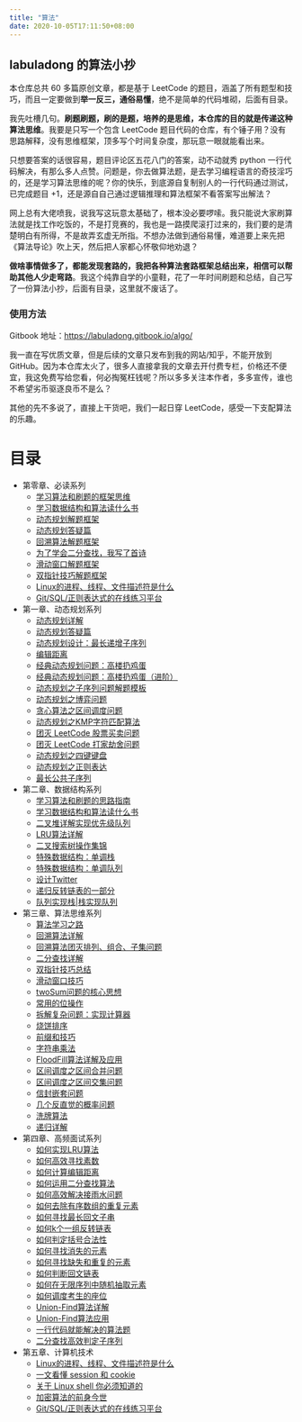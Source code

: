 ```yaml
---
title: "算法"
date: 2020-10-05T17:11:50+08:00
---
```


## labuladong 的算法小抄

本仓库总共 60 多篇原创文章，都是基于 LeetCode 的题目，涵盖了所有题型和技巧，而且一定要做到**举一反三，通俗易懂**，绝不是简单的代码堆砌，后面有目录。

我先吐槽几句。**刷题刷题，刷的是题，培养的是思维，本仓库的目的就是传递这种算法思维**。我要是只写一个包含 LeetCode 题目代码的仓库，有个锤子用？没有思路解释，没有思维框架，顶多写个时间复杂度，那玩意一眼就能看出来。

只想要答案的话很容易，题目评论区五花八门的答案，动不动就秀 python 一行代码解决，有那么多人点赞。问题是，你去做算法题，是去学习编程语言的奇技淫巧的，还是学习算法思维的呢？你的快乐，到底源自复制别人的一行代码通过测试，已完成题目 +1，还是源自自己通过逻辑推理和算法框架不看答案写出解法？

网上总有大佬喷我，说我写这玩意太基础了，根本没必要啰嗦。我只能说大家刷算法就是找工作吃饭的，不是打竞赛的，我也是一路摸爬滚打过来的，我们要的是清楚明白有所得，不是故弄玄虚无所指。不想办法做到通俗易懂，难道要上来先把《算法导论》吹上天，然后把人家都心怀敬仰地劝退？

**做啥事情做多了，都能发现套路的，我把各种算法套路框架总结出来，相信可以帮助其他人少走弯路**。我这个纯靠自学的小童鞋，花了一年时间刷题和总结，自己写了一份算法小抄，后面有目录，这里就不废话了。

### 使用方法
Gitbook 地址：https://labuladong.gitbook.io/algo/

我一直在写优质文章，但是后续的文章只发布到我的网站/知乎，不能开放到 GitHub。因为本仓库太火了，很多人直接拿我的文章去开付费专栏，价格还不便宜，我这免费写给您看，何必掏冤枉钱呢？所以多多关注本作者，多多宣传，谁也不希望劣币驱逐良币不是么？

其他的先不多说了，直接上干货吧，我们一起日穿 LeetCode，感受一下支配算法的乐趣。

# 目录

* 第零章、必读系列
  * [学习算法和刷题的框架思维](https://gitee.com/wuhaohao1234/wuhaohao1234/tree/master/content/post/%E7%AE%97%E6%B3%95/算法思维系列/学习数据结构和算法的高效方法.md)
  * [学习数据结构和算法读什么书](https://gitee.com/wuhaohao1234/wuhaohao1234/tree/master/content/post/%E7%AE%97%E6%B3%95/算法思维系列/为什么推荐算法4.md)
  * [动态规划解题框架](https://gitee.com/wuhaohao1234/wuhaohao1234/tree/master/content/post/%E7%AE%97%E6%B3%95/动态规划系列/动态规划详解进阶.md)
  * [动态规划答疑篇](https://gitee.com/wuhaohao1234/wuhaohao1234/tree/master/content/post/%E7%AE%97%E6%B3%95/动态规划系列/最优子结构.md)
  * [回溯算法解题框架](https://gitee.com/wuhaohao1234/wuhaohao1234/tree/master/content/post/%E7%AE%97%E6%B3%95/算法思维系列/回溯算法详解修订版.md)
  * [为了学会二分查找，我写了首诗](https://gitee.com/wuhaohao1234/wuhaohao1234/tree/master/content/post/%E7%AE%97%E6%B3%95/算法思维系列/二分查找详解.md)
  * [滑动窗口解题框架](https://gitee.com/wuhaohao1234/wuhaohao1234/tree/master/content/post/%E7%AE%97%E6%B3%95/算法思维系列/滑动窗口技巧.md)
  * [双指针技巧解题框架](https://gitee.com/wuhaohao1234/wuhaohao1234/tree/master/content/post/%E7%AE%97%E6%B3%95/算法思维系列/双指针技巧.md)
  * [Linux的进程、线程、文件描述符是什么](https://gitee.com/wuhaohao1234/wuhaohao1234/tree/master/content/post/%E7%AE%97%E6%B3%95/技术/linux进程.md)
  * [Git/SQL/正则表达式的在线练习平台](https://gitee.com/wuhaohao1234/wuhaohao1234/tree/master/content/post/%E7%AE%97%E6%B3%95/技术/在线练习平台.md)
* 第一章、动态规划系列
  * [动态规划详解](https://gitee.com/wuhaohao1234/wuhaohao1234/tree/master/content/post/%E7%AE%97%E6%B3%95/动态规划系列/动态规划详解进阶.md)
  * [动态规划答疑篇](https://gitee.com/wuhaohao1234/wuhaohao1234/tree/master/content/post/%E7%AE%97%E6%B3%95/动态规划系列/最优子结构.md)
  * [动态规划设计：最长递增子序列](https://gitee.com/wuhaohao1234/wuhaohao1234/tree/master/content/post/%E7%AE%97%E6%B3%95/动态规划系列/动态规划设计：最长递增子序列.md)
  * [编辑距离](https://gitee.com/wuhaohao1234/wuhaohao1234/tree/master/content/post/%E7%AE%97%E6%B3%95/动态规划系列/编辑距离.md)
  * [经典动态规划问题：高楼扔鸡蛋](https://gitee.com/wuhaohao1234/wuhaohao1234/tree/master/content/post/%E7%AE%97%E6%B3%95/动态规划系列/高楼扔鸡蛋问题.md)
  * [经典动态规划问题：高楼扔鸡蛋（进阶）](https://gitee.com/wuhaohao1234/wuhaohao1234/tree/master/content/post/%E7%AE%97%E6%B3%95/动态规划系列/高楼扔鸡蛋进阶.md)
  * [动态规划之子序列问题解题模板](https://gitee.com/wuhaohao1234/wuhaohao1234/tree/master/content/post/%E7%AE%97%E6%B3%95/动态规划系列/子序列问题模板.md)
  * [动态规划之博弈问题](https://gitee.com/wuhaohao1234/wuhaohao1234/tree/master/content/post/%E7%AE%97%E6%B3%95/动态规划系列/动态规划之博弈问题.md)
  * [贪心算法之区间调度问题](https://gitee.com/wuhaohao1234/wuhaohao1234/tree/master/content/post/%E7%AE%97%E6%B3%95/动态规划系列/贪心算法之区间调度问题.md)
  * [动态规划之KMP字符匹配算法](https://gitee.com/wuhaohao1234/wuhaohao1234/tree/master/content/post/%E7%AE%97%E6%B3%95/动态规划系列/动态规划之KMP字符匹配算法.md)
  * [团灭 LeetCode 股票买卖问题](https://gitee.com/wuhaohao1234/wuhaohao1234/tree/master/content/post/%E7%AE%97%E6%B3%95/动态规划系列/团灭股票问题.md)
  * [团灭 LeetCode 打家劫舍问题](https://gitee.com/wuhaohao1234/wuhaohao1234/tree/master/content/post/%E7%AE%97%E6%B3%95/动态规划系列/抢房子.md)
  * [动态规划之四键键盘](https://gitee.com/wuhaohao1234/wuhaohao1234/tree/master/content/post/%E7%AE%97%E6%B3%95/动态规划系列/动态规划之四键键盘.md)
  * [动态规划之正则表达](https://gitee.com/wuhaohao1234/wuhaohao1234/tree/master/content/post/%E7%AE%97%E6%B3%95/动态规划系列/动态规划之正则表达.md)
  * [最长公共子序列](https://gitee.com/wuhaohao1234/wuhaohao1234/tree/master/content/post/%E7%AE%97%E6%B3%95/动态规划系列/最长公共子序列.md)
* 第二章、数据结构系列
  * [学习算法和刷题的思路指南](https://gitee.com/wuhaohao1234/wuhaohao1234/tree/master/content/post/%E7%AE%97%E6%B3%95/算法思维系列/学习数据结构和算法的高效方法.md)
  * [学习数据结构和算法读什么书](https://gitee.com/wuhaohao1234/wuhaohao1234/tree/master/content/post/%E7%AE%97%E6%B3%95/算法思维系列/为什么推荐算法4.md)
  * [二叉堆详解实现优先级队列](https://gitee.com/wuhaohao1234/wuhaohao1234/tree/master/content/post/%E7%AE%97%E6%B3%95/数据结构系列/二叉堆详解实现优先级队列.md)
  * [LRU算法详解](https://gitee.com/wuhaohao1234/wuhaohao1234/tree/master/content/post/%E7%AE%97%E6%B3%95/高频面试系列/LRU算法.md)
  * [二叉搜索树操作集锦](https://gitee.com/wuhaohao1234/wuhaohao1234/tree/master/content/post/%E7%AE%97%E6%B3%95/数据结构系列/二叉搜索树操作集锦.md)
  * [特殊数据结构：单调栈](https://gitee.com/wuhaohao1234/wuhaohao1234/tree/master/content/post/%E7%AE%97%E6%B3%95/数据结构系列/单调栈.md)
  * [特殊数据结构：单调队列](https://gitee.com/wuhaohao1234/wuhaohao1234/tree/master/content/post/%E7%AE%97%E6%B3%95/数据结构系列/单调队列.md)
  * [设计Twitter](https://gitee.com/wuhaohao1234/wuhaohao1234/tree/master/content/post/%E7%AE%97%E6%B3%95/数据结构系列/设计Twitter.md)
  * [递归反转链表的一部分](https://gitee.com/wuhaohao1234/wuhaohao1234/tree/master/content/post/%E7%AE%97%E6%B3%95/数据结构系列/递归反转链表的一部分.md)
  * [队列实现栈\|栈实现队列](https://gitee.com/wuhaohao1234/wuhaohao1234/tree/master/content/post/%E7%AE%97%E6%B3%95/数据结构系列/队列实现栈栈实现队列.md)
* 第三章、算法思维系列
  * [算法学习之路](https://gitee.com/wuhaohao1234/wuhaohao1234/tree/master/content/post/%E7%AE%97%E6%B3%95/算法思维系列/算法学习之路.md)
  * [回溯算法详解](https://gitee.com/wuhaohao1234/wuhaohao1234/tree/master/content/post/%E7%AE%97%E6%B3%95/算法思维系列/回溯算法详解修订版.md)
  * [回溯算法团灭排列、组合、子集问题](https://gitee.com/wuhaohao1234/wuhaohao1234/tree/master/content/post/%E7%AE%97%E6%B3%95/高频面试系列/子集排列组合.md)
  * [二分查找详解](https://gitee.com/wuhaohao1234/wuhaohao1234/tree/master/content/post/%E7%AE%97%E6%B3%95/算法思维系列/二分查找详解.md)
  * [双指针技巧总结](https://gitee.com/wuhaohao1234/wuhaohao1234/tree/master/content/post/%E7%AE%97%E6%B3%95/算法思维系列/双指针技巧.md)
  * [滑动窗口技巧](https://gitee.com/wuhaohao1234/wuhaohao1234/tree/master/content/post/%E7%AE%97%E6%B3%95/算法思维系列/滑动窗口技巧.md)
  * [twoSum问题的核心思想](https://gitee.com/wuhaohao1234/wuhaohao1234/tree/master/content/post/%E7%AE%97%E6%B3%95/算法思维系列/twoSum问题的核心思想.md)
  * [常用的位操作](https://gitee.com/wuhaohao1234/wuhaohao1234/tree/master/content/post/%E7%AE%97%E6%B3%95/算法思维系列/常用的位操作.md)
  * [拆解复杂问题：实现计算器](https://gitee.com/wuhaohao1234/wuhaohao1234/tree/master/content/post/%E7%AE%97%E6%B3%95/数据结构系列/实现计算器.md)
  * [烧饼排序](https://gitee.com/wuhaohao1234/wuhaohao1234/tree/master/content/post/%E7%AE%97%E6%B3%95/算法思维系列/烧饼排序.md)
  * [前缀和技巧](https://gitee.com/wuhaohao1234/wuhaohao1234/tree/master/content/post/%E7%AE%97%E6%B3%95/算法思维系列/前缀和技巧.md)
  * [字符串乘法](https://gitee.com/wuhaohao1234/wuhaohao1234/tree/master/content/post/%E7%AE%97%E6%B3%95/算法思维系列/字符串乘法.md)
  * [FloodFill算法详解及应用](https://gitee.com/wuhaohao1234/wuhaohao1234/tree/master/content/post/%E7%AE%97%E6%B3%95/算法思维系列/FloodFill算法详解及应用.md)
  * [区间调度之区间合并问题](https://gitee.com/wuhaohao1234/wuhaohao1234/tree/master/content/post/%E7%AE%97%E6%B3%95/算法思维系列/区间调度问题之区间合并.md)
  * [区间调度之区间交集问题](https://gitee.com/wuhaohao1234/wuhaohao1234/tree/master/content/post/%E7%AE%97%E6%B3%95/算法思维系列/区间交集问题.md)
  * [信封嵌套问题](https://gitee.com/wuhaohao1234/wuhaohao1234/tree/master/content/post/%E7%AE%97%E6%B3%95/算法思维系列/信封嵌套问题.md)
  * [几个反直觉的概率问题](https://gitee.com/wuhaohao1234/wuhaohao1234/tree/master/content/post/%E7%AE%97%E6%B3%95/算法思维系列/几个反直觉的概率问题.md)
  * [洗牌算法](https://gitee.com/wuhaohao1234/wuhaohao1234/tree/master/content/post/%E7%AE%97%E6%B3%95/算法思维系列/洗牌算法.md)
  * [递归详解](https://gitee.com/wuhaohao1234/wuhaohao1234/tree/master/content/post/%E7%AE%97%E6%B3%95/算法思维系列/递归详解.md)
* 第四章、高频面试系列
  * [如何实现LRU算法](https://gitee.com/wuhaohao1234/wuhaohao1234/tree/master/content/post/%E7%AE%97%E6%B3%95/高频面试系列/LRU算法.md)
  * [如何高效寻找素数](https://gitee.com/wuhaohao1234/wuhaohao1234/tree/master/content/post/%E7%AE%97%E6%B3%95/高频面试系列/打印素数.md)
  * [如何计算编辑距离](https://gitee.com/wuhaohao1234/wuhaohao1234/tree/master/content/post/%E7%AE%97%E6%B3%95/动态规划系列/编辑距离.md)
  * [如何运用二分查找算法](https://gitee.com/wuhaohao1234/wuhaohao1234/tree/master/content/post/%E7%AE%97%E6%B3%95/高频面试系列/koko偷香蕉.md)
  * [如何高效解决接雨水问题](https://gitee.com/wuhaohao1234/wuhaohao1234/tree/master/content/post/%E7%AE%97%E6%B3%95/高频面试系列/接雨水.md)
  * [如何去除有序数组的重复元素](https://gitee.com/wuhaohao1234/wuhaohao1234/tree/master/content/post/%E7%AE%97%E6%B3%95/高频面试系列/如何去除有序数组的重复元素.md)
  * [如何寻找最长回文子串](https://gitee.com/wuhaohao1234/wuhaohao1234/tree/master/content/post/%E7%AE%97%E6%B3%95/高频面试系列/最长回文子串.md)
  * [如何k个一组反转链表](https://gitee.com/wuhaohao1234/wuhaohao1234/tree/master/content/post/%E7%AE%97%E6%B3%95/高频面试系列/k个一组反转链表.md)
  * [如何判定括号合法性](https://gitee.com/wuhaohao1234/wuhaohao1234/tree/master/content/post/%E7%AE%97%E6%B3%95/高频面试系列/合法括号判定.md)
  * [如何寻找消失的元素](https://gitee.com/wuhaohao1234/wuhaohao1234/tree/master/content/post/%E7%AE%97%E6%B3%95/高频面试系列/消失的元素.md)
  * [如何寻找缺失和重复的元素](https://gitee.com/wuhaohao1234/wuhaohao1234/tree/master/content/post/%E7%AE%97%E6%B3%95/高频面试系列/缺失和重复的元素.md)
  * [如何判断回文链表](https://gitee.com/wuhaohao1234/wuhaohao1234/tree/master/content/post/%E7%AE%97%E6%B3%95/高频面试系列/判断回文链表.md)
  * [如何在无限序列中随机抽取元素](https://gitee.com/wuhaohao1234/wuhaohao1234/tree/master/content/post/%E7%AE%97%E6%B3%95/高频面试系列/水塘抽样.md)
  * [如何调度考生的座位](https://gitee.com/wuhaohao1234/wuhaohao1234/tree/master/content/post/%E7%AE%97%E6%B3%95/高频面试系列/座位调度.md)
  * [Union-Find算法详解](https://gitee.com/wuhaohao1234/wuhaohao1234/tree/master/content/post/%E7%AE%97%E6%B3%95/算法思维系列/UnionFind算法详解.md)
  * [Union-Find算法应用](https://gitee.com/wuhaohao1234/wuhaohao1234/tree/master/content/post/%E7%AE%97%E6%B3%95/算法思维系列/UnionFind算法应用.md)
  * [一行代码就能解决的算法题](https://gitee.com/wuhaohao1234/wuhaohao1234/tree/master/content/post/%E7%AE%97%E6%B3%95/高频面试系列/一行代码解决的智力题.md)
  * [二分查找高效判定子序列](https://gitee.com/wuhaohao1234/wuhaohao1234/tree/master/content/post/%E7%AE%97%E6%B3%95/高频面试系列/二分查找判定子序列.md)
* 第五章、计算机技术
  * [Linux的进程、线程、文件描述符是什么](https://gitee.com/wuhaohao1234/wuhaohao1234/tree/master/content/post/%E7%AE%97%E6%B3%95/技术/linux进程.md)
  * [一文看懂 session 和 cookie](https://gitee.com/wuhaohao1234/wuhaohao1234/tree/master/content/post/%E7%AE%97%E6%B3%95/技术/session和cookie.md)
  * [关于 Linux shell 你必须知道的](https://gitee.com/wuhaohao1234/wuhaohao1234/tree/master/content/post/%E7%AE%97%E6%B3%95/技术/linuxshell.md)
  * [加密算法的前身今世](https://gitee.com/wuhaohao1234/wuhaohao1234/tree/master/content/post/%E7%AE%97%E6%B3%95/技术/密码技术.md)
  * [Git/SQL/正则表达式的在线练习平台](https://gitee.com/wuhaohao1234/wuhaohao1234/tree/master/content/post/%E7%AE%97%E6%B3%95/技术/在线练习平台.md)
